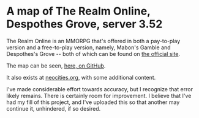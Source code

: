 # A map of The Realm Online, Despothes Grove, server 3.52

The Realm Online is an MMORPG that's offered in both a pay-to-play version and a free-to-play version, namely, Mabon's Gamble and Despothes's Grove -- both of which can be found on [the official site](https://www.realmserver.com/).

The map can be seen, [here, on GitHub](https://superjoshua.github.io/the-realm-online/).

It also exists at [neocities.org](https://superjoshua.neocities.org/the_realm_online/), with some additional content.

I've made considerable effort towards accuracy, but I recognize that error likely remains. There is certainly room for improvement. I believe that I've had my fill of this project, and I've uploaded this so that another may continue it, unhindered, if so desired.
